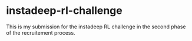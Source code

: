 # instadeep-rl-challenge
This is my submission for the instadeep RL challenge in the second phase of the recruitement process.
